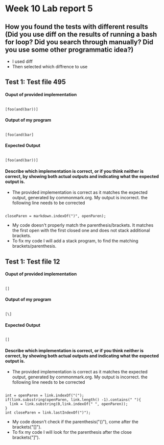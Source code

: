 # Week 10 Lab report 5

## How you found the tests with different results (Did you use diff on the results of running a bash for loop? Did you search through manually? Did you use some other programmatic idea?)
- I used diff
- Then selected which diffrence to use

## Test 1: Test file 495
#### Ouput of provided implementation
```

[foo(and(bar))]

```

#### Output of my program

```

[foo(and(bar]

```

#### Expected Output

```

[foo(and(bar))]

```


#### Describe which implementation is correct, or if you think neither is correct, by showing both actual outputs and indicating what the expected output is.
- The provided implementation is correct as it matches the expected output, generated by commonmark.org. My output is incorrect. the following line needs to be corrected 

```

closeParen = markdown.indexOf(")", openParen);

```

- My code doesn't properly match the parenthesis/brackets. It matches the first open with the first closed one and does not stack additional brackets.
- To fix my code I will add a stack program, to find the matching brackets/parenthesis.

## Test 1: Test file 12
#### Ouput of provided implementation
```

[]

```

#### Output of my program

```

[\]

```

#### Expected Output

```

[]

```

#### Describe which implementation is correct, or if you think neither is correct, by showing both actual outputs and indicating what the expected output is.
- The provided implementation is correct as it matches the expected output, generated by commonmark.org. My output is incorrect. the following line needs to be corrected 
```

int = openParen = link.indexOf("(");
if(link.subsstring(openParen, link.length() -1).contains(" "){
  link = link.substring(0,link.indexOf(" ", openParen));
}
int closeParen = link.lastIndexOf(")");

```
- My code doesn't check if the parenthesis("()"), come after the brackets("[]").
- To fix my code I will look for the parenthesis after the close brackets("]").



